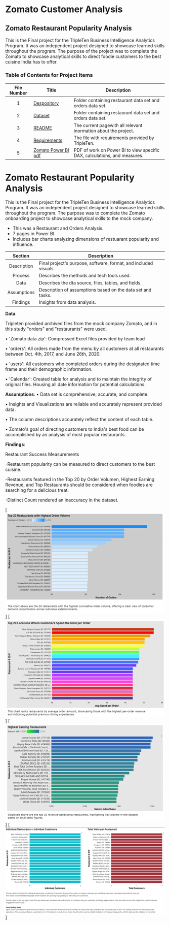 # Zomato Customer Analysis

## Zomato Restaurant Popularity Analysis 

This is the Final project for the TripleTen Business Intelligence Analytics Program.
It was an independent project designed to showcase learned skills throughout the program.
The purpose of the project was to complete the Zomato to showcase analytical skills to direct foodie customers to the best cuisine India has to offer.


### Table of Contents for Project Items
| File Number | Title | Description |
| :-----------: | ----------- |----------- |
| 1|  [Despository](https://github.com/Janna-Gomez/Data_projects_TripleTen/blob/main/Zomato%20Project/Decomposition.pdf)| Folder containing restaurant data set and orders data set. |
| 2|  [Dataset](https://github.com/Janna-Gomez/Data_projects_TripleTen/blob/main/Zomato%20Project/Decomposition.pdf)| Folder containing restaurant data set and orders data set. |
| 3 | [README](https://github.com/Janna-Gomez/Data_projects_TripleTen/blob/main/Zomato%20Project/README.md) | The current pagewith all relevant inormation about the project. |
| 4 | [Requirements](https://github.com/Janna-Gomez/Data_projects_TripleTen/blob/main/Zomato%20Project/Requirements.txt)| The file with requirements provided by TripleTen. |
| 5 | [Zomato Power BI pdf](https://github.com/Janna-Gomez/Data_projects_TripleTen/blob/main/Zomato%20Project/Report.pdf)| PDF of work on Power BI to view specific DAX, calculations, and measures. |


# Zomato Restaurant Popularity Analysis 

This is the Final project for the TripleTen Business Intelligence Analytics Program.
It was an independent project designed to showcase learned skills throughout the program.
The purpose was to complete the Zomato onboarding project to showcase analytical skills to the mock company.


-	This was a Restaurant and Orders Analysis.
-	7 pages in Power BI.
-	Includes bar charts analyzing dimensions of restuarant popularity and influence. 

| Section| Description | 
| :-----------: | ----------- |
| Description | Final project's purpose, software, format, and included visuals |
| Process | Describes the methods and tech tools used.|
| Data | Describes the dta source, files, tables, and fields. |
| Assumptions | Description of assumptions based on the data set and tasks. |
| Findings | Insights from data analysis. |


**Data**:

Tripleten provided archived files  from the mock company Zomato, and in this study "orders" and "restaurants" were used. 

•	'Zomato data.zip': Compressed Excel files provided by team lead

•	'orders': All orders made from the menu by all customers at all restaurants between Oct. 4th, 2017, and June 26th, 2020.

•	'users': All customers who completed orders during the designated time frame and their demographic information.

•	'Calendar': Created table for analysis and to maintain the integrity of original files. Housing all date information for potential calculations.


**Assumptions**: 
• Data set is comprehensive, accurate, and complete.

• Insights and Visualizations are reliable and accurately represent provided data.

• The column descriptions accurately reflect the content of each table.

• Zomato's goal of directing customers to India's best food can be accomplished by an analysis of most popular restaurants. 

**Findings**: 

Restaurant Success Measurements

-Restaurant popularity can be measured to direct customers to the best cuisine. 

-Restaurants featured in the Top 20 by Order Volumen, Highest Earning Revenue, and Top Restaurants should be considered when foodies are searching for a delicious treat. 

-Distinct Count rendered an inaccuracy in the dataset. 
  
[<img src="https://github.com/Janna-Gomez/Data_projects_TripleTen/blob/main/Zomato%20Project/Top%2020%20Restaurants.png">]
[<img src="https://github.com/Janna-Gomez/Data_projects_TripleTen/blob/main/Zomato%20Project/Top%2020%20Restaurants%20per%20Order.png">]
[<img src="https://github.com/Janna-Gomez/Data_projects_TripleTen/blob/main/Zomato%20Project/Highest%20Earning%20Restaurants.png">]
[<img src="https://github.com/Janna-Gomez/Data_projects_TripleTen/blob/main/Zomato%20Project/Individual%20Restaurants%20%26%20Visits.png">]
